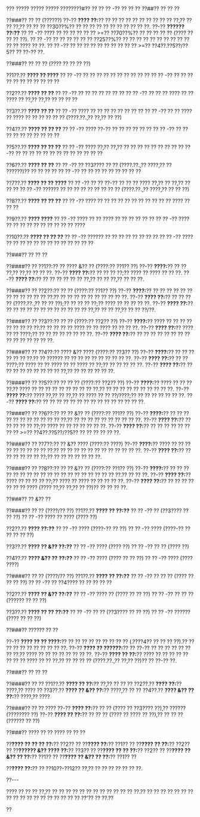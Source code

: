??? ????? ????? ????? ????????#?? ?? ?? ?? -?? ?? ?? ??
??##?? ?? ?? ??

??###?? ?? ?? (??????)
??-?? **???? ??:**?? ?? ?? ?? ?? ?? ?? ?? ?? ?? ?? ??,?? ?? ?? ??,?? ?? ?? ?? ??30??%?? ?? ?? ?? ?? ?? ?? ?? ?? ?? ?? ??.
??-?? **?????? ??:??**
?? ?? -?? ???? ?? ?? ?? ?? ?? ?? >=?? ??70??%?? ?? ?? ?? ?? ?? (???? ?? ?? ?? ??).
?? ?? -?? ?? ?? ?? ?? ?? ?? ??25??%?? ?? ?? ?? ?? ?? ?? ?? ?? ?? ?? ?? ?? ???? ?? ??.
?? ?? -?? ?? ?? ?? ?? ?? ?? ?? ?? ?? ?? >=?? ??4??.??5??/??5?? ?? ??-?? ??.

??###?? ?? ?? ?? (???? ?? ?? ?? ??)

??1??.?? **???? ?? ????**
??  ?? -?? ?? ?? ?? ?? ?? ?? ?? ?? ?? ??
??  ?? -?? ?? ?? ?? ?? ?? ?? ?? ?? ?? ?? ??

??2??.?? **???? ?? ??**
??  ?? -?? ?? ?? ?? ?? ?? ?? ??
??  ?? -?? ?? ?? ?? ???? ?? ?? ???? ?? ??,?? ??,?? ?? ?? ?? ??

??3??.?? **???? ?? ??**
??  ?? -?? ???? ?? ?? ?? ?? ?? ?? ?? ??
??  ?? -?? ?? ?? ???? ?? ???? ?? ?? ?? ?? ?? ?? (????.??.,?? ??,?? ?? ??)

??4??.?? **???? ?? ?? ??**
??  ?? -?? ???? ??-?? ?? ?? ?? ?? ?? ??
??  ?? -?? ?? ?? ?? ?? ?? ?? ?? ?? ?? ??

??5??.?? **???? ?? ?? ??**
??  ?? -?? ???? ??,?? ??,?? ?? ?? ?? ?? ?? ?? ?? ??
??  ?? -?? ?? ?? ?? ?? ?? ?? ?? ?? ?? ?? ?? ?? ??

??6??.?? **???? ?? ??**
??  ?? -?? ?? ??3???? ?? ?? (????.??.,?? ????,?? ?? ??????)?? ?? ?? ?? ??
??  ?? -?? ?? ?? ?? ?? ?? ?? ?? ?? ??

??7??.?? **???? ?? ?? ????**
??  ?? -?? ?? ?? ??-?? ?? ?? ?? ???? ??,?? ?? ??,?? ?? ?? ??
??  ?? -?? ?????? ?? ?? ?? ?? ?? ?? ?? ?? ?? (????.??.,?? ????,?? ?? ?? ??)

??8??.?? **???? ?? ?? ??**
??  ?? -?? ???? ?? ?? ?? ?? ?? ?? ?? ?? ?? ?? ?? ???? ?? ?? ??

??9??.?? **???? ????**
??  ?? -?? ???? ?? ?? ???? ?? ?? ?? ?? ?? ??
??  ?? -?? ???? ?? ?? ?? ?? ?? ?? ?? ?? ?? ?? ????

??10??.?? **???? ?? ?? ??**
??   ?? -?? ?????? ?? ?? ?? ?? ?? ?? ?? ??
??   ?? -?? ???? ?? ?? ?? ?? ?? ?? ?? ?? ?? ?? ?? ?? ??

??###?? ?? ?? ??

??####?? ?? ??1??:?? ?? ???? &?? ?? (????:?? ??1?? ??)
??-?? **????:**?? ?? ?? ??,?? ??,?? ?? ?? ??.
??-?? **???? ??:**?? ?? ?? ?? ??;?? ???? ?? ???? ?? ?? ??.
??-?? **???? ??:**?? ?? ?? ?? ?? ?? ?? ??,?? ?? ?? ??,?? ?? ?? ??.

??####?? ?? ??2??:?? ?? ?? (????:?? ??1?? ??)
??-?? **????:**?? ?? ?? ?? ?? ?? ?? ?? ?? ?? ?? ?? ?? ??.?? ?? ?? ?? ?? ?? ?? ?? ?? ?? ??.
??-?? **???? ??:**?? ?? ?? ?? ?? (????.??.,?? ?? ?? ??);?? ?? ?? ?? ??;?? ???? ?? ?? ?? ?? ??.
??-?? **???? ??:**?? ?? ?? ?? ?? ?? ?? ?? ?? ?? ?? ?? ?? ??,?? ?? ?? ??,?? ?? ?? ??/??.

??####?? ?? ??3??:?? ?? ?? (????:?? ??2?? ??)
??-?? **????:**?? ???? ?? ?? ?? ?? ?? ?? ?? ?? ??.?? ?? ?? ?? ?? ???? ?? ?? ???? ?? ?? ?? ??.
??-?? **???? ??:**?? ???? ?? ?? ????;?? ?? ?? ?? ?? ?? ?? ?? ??.
??-?? **???? ??:**?? ?? ?? ?? ?? ?? ?? ?? ?? ?? ?? ?? ?? ?? ?? ??.

??####?? ?? ??4??:?? ???? &?? ???? (????:?? ??3?? ??)
??-?? **????:**?? ?? ?? ?? ?? ?? ?? ??.?? ?? ?????? ?? ?? ?? ?? ?? ?? ?? ?? ?? ??.
??-?? **???? ??:**?? ?? ?? ????;?? ???? ?? ?? ???? ?? ?? ???? ?? ??;?? ?? ?? ?? ?? ??.
??-?? **???? ??:**?? ?? ?? ?? ?? ?? ?? ?? ?? ?? ??,?? ?? ?? ?? ?? ?? ??.

??####?? ?? ??5??:?? ?? ?? ?? (????:?? ??2?? ??)
??-?? **????:**?? ???? ?? ?? ?? ??.?? ???? ?? ?? ?? ?? ?? ?? ?? ?? ?? ??.?? ?? ?? ?? ?? ?? ?? ?? ?? ?? ??.
??-?? **???? ??:**?? ???? ??,?? ?? ??,?? ?? ???? ?? ?? ??/????;?? ?? ?? ?? ?? ?? ?? ??.
??-?? **???? ??:**?? ?? ?? ?? ?? ?? ?? ?? ?? ?? ?? ?? ?? ?? ?? ??.

??####?? ?? ??6??:?? ?? ?? &?? ?? (????:?? ??1?? ??)
??-?? **????:**?? ?? ?? ?? ?? ?? ?? ?? ?? ?? ?? ?? ??.?? ?? ?? ?? ?? ?? ?? ?? ?? ?? ??.
??-?? **???? ??:**?? ?? ?? ?? ?? ?? ??;?? ???? ?? ?? ?? ?? ?? ?? ??.
??-?? **???? ??:**?? ?? ?? ?? ?? ?? ?? ?? ?? >=?? ??4??.??5??/??5?? ?? ?? ?? ?? ?? ??.

??####?? ?? ??7??:?? ?? &?? ???? (????:?? ????)
??-?? **????:**?? ???? ?? ?? ?? ?? ?? ?? ?? ?? ?? ??.?? ?? ?? ?? ?? ?? ?? ?? ?? ?? ?? ?? ??.
??-?? **???? ??:**?? ?? ?? ?? ?? ?? ?? ??;?? ?? ?? ?? ?? ?? ?? ??.

??####?? ?? ??8??:?? ?? ?? &?? ?? (????:?? ??1?? ??)
??-?? **????:**?? ?? ?? ?? ?? ?? ?? ?? ?? ?? ?? ?? ?? ?? ?? ?? ?? ?? ?? ?? ??.?? ?? ?? ??.
??-?? **???? ??:**?? ???? ?? ?? ?? ?? ??;?? ???? ?? ???? ?? ?? ?? ?? ??.
??-?? **???? ??:**?? ?? ?? ?? ?? ?? ?? ?? ???? (???? ??,?? ??,?? ?? ??)?? ?? ?? ?? ??.

??###?? ?? &?? ??

??####?? ?? ?? (????/?? ??)
??1??.?? **???? ?? ??:??**
??  ?? -?? ?? (??3???? ?? ?? ??)
??  ?? -?? ???? ?? ???? (???? ??)

??2??.?? **???? ??:??**
??  ?? -?? ???? (????-?? ?? ??)
??  ?? -?? ???? (????-?? ?? ?? ?? ?? ??)

??3??.?? **???? ?? &?? ??:??**
??  ?? -?? ???? (???? ??)
??  ?? -?? ?? ?? (???? ??)

??4??.?? **???? &?? ?? ??:??**
??  ?? -?? ???? (???? ?? ?? ??)
??  ?? -?? ???? (???? ????)

??####?? ?? ?? (????/?? ??)
??1??.?? **???? ?? ??:??**
??  ?? -?? ?? ?? ?? (???? ?? ?? ?? ??)
??  ?? -?? ?? ??4???? ?? ?? ?? ?? ??

??2??.?? **???? ?? &?? ??:??**
??  ?? -?? ???? ?? (???? ?? ?? ??)
??  ?? -?? ?? ?? ?? (?????? ?? ?? ??)

??3??.?? **???? ?? ?? ??:??**
??  ?? -?? ?? ?? (??3???? ?? ?? ??)
??  ?? -?? ?????? (???? ?? ?? ??)

??###?? ?????? ?? ??

??-?? **???? ?? ?? ????:**?? ?? ?? ?? ?? ?? ?? ?? ?? ?? (.????4?? ?? ?? ?? ??).?? ?? ?? ?? ?? ?? ?? ?? ?? ?? ??.
??-?? **???? ?? ??????:**?? ?? ??-?? ?? ?? ?? ?? ?? ?? ?? ??.?? ???? ?? ?? ?? ?? ?? ?? ?? ??.
??-?? **???? ?? ??:**?? ???? ?? ?? ?? ?? ?? ?? ?? ?? ???? ?? ?? ??.?? ?? ?? ?? ?? (????.??.,?? ??,?? ??)?? ?? ??-?? ??.

??###?? ?? ?? ??

??####?? ?? ??
??1??.?? **???? ?? ??:**?? ??,?? ?? ?? ??
??2??.?? **???? ??:**?? ????,?? ???? ??
??3??.?? **???? ?? &?? ??:**?? ????,?? ?? ??
??4??.?? **???? &?? ?? ??:**?? ????,?? ????

??####?? ?? ?? ????
??-?? **???? ??:**?? ?? ?? (???? ?? ??3???? ??),?? ?????? (???????? ??)
??-?? **???? ?? ??:**?? ?? ?? ?? (???? ?? ???? ?? ??),?? ?? ?? ?? (?????? ?? ??)

??###?? ???? ?? ?? ???? ?? ?? ??

??**???? ?? ?? ?? ??:**?? ??2?? ??
??**???? ??:**?? ??1?? ??
??**???? ?? ??:**?? ??2?? ??
??**?????? &?? ???? ??:**?? ??3?? ??
??**???? ?? ?? ??:**?? ??2?? ??
??**???? ?? &?? ?? ??:**?? ??1?? ??
??**???? ?? &?? ?? ??:**?? ??1?? ??

??**???? ??:**?? ?? ??10??-??12?? ??,?? ?? ?? ?? ?? ?? ?? ??.

??---

???? ?? ?? ?? ??,?? ?? ?? ?? ?? ?? ?? ?? ?? ?? ?? ?? ?? ??.?? ?? ?? ?? ?? ?? ?? ?? ?? ?? ?? ?? ?? ?? ?? ?? ?? ?? ?? ??'?? ?? ??.??

??
